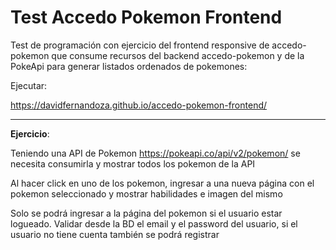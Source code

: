 # Test Accedo Pokemon Frontend
Test de programación con ejercicio del frontend responsive de accedo-pokemon que consume recursos del backend accedo-pokemon y de la PokeApi para generar listados ordenados de pokemones:

Ejecutar: 

<a href="https://davidfernandoza.github.io/accedo-pokemon-frontend/" target="_blank">https://davidfernandoza.github.io/accedo-pokemon-frontend/</a>


* * *
**Ejercicio**:

Teniendo una API de Pokemon https://pokeapi.co/api/v2/pokemon/ se necesita consumirla y mostrar
todos los pokemon de la API

Al hacer click en uno de los pokemon, ingresar a una nueva página con el pokemon seleccionado y
mostrar habilidades e imagen del mismo

Solo se podrá ingresar a la página del pokemon si el usuario estar logueado. Validar desde la BD el
email y el password del usuario, si el usuario no tiene cuenta también se podrá registrar




